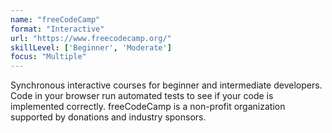 ```yaml
---
name: "freeCodeCamp"
format: "Interactive"
url: "https://www.freecodecamp.org/"
skillLevel: ['Beginner', 'Moderate']
focus: "Multiple"
---
```


Synchronous interactive courses for beginner and intermediate developers. Code in your browser run automated tests to see if your code is implemented correctly. freeCodeCamp is a non-profit organization supported by donations and industry sponsors.
